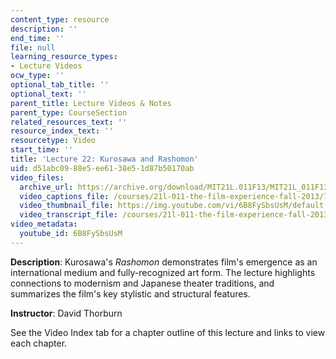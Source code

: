 ```yaml
---
content_type: resource
description: ''
end_time: ''
file: null
learning_resource_types:
- Lecture Videos
ocw_type: ''
optional_tab_title: ''
optional_text: ''
parent_title: Lecture Videos & Notes
parent_type: CourseSection
related_resources_text: ''
resource_index_text: ''
resourcetype: Video
start_time: ''
title: 'Lecture 22: Kurosawa and Rashomon'
uid: d51abc09-88e5-ee61-38e5-1d87b50170ab
video_files:
  archive_url: https://archive.org/download/MIT21L.011F13/MIT21L_011F13_L22_300k.mp4
  video_captions_file: /courses/21l-011-the-film-experience-fall-2013/7568f658b1ea590aa6e6582bcb5b699f_6B8FySbsUsM.vtt
  video_thumbnail_file: https://img.youtube.com/vi/6B8FySbsUsM/default.jpg
  video_transcript_file: /courses/21l-011-the-film-experience-fall-2013/36f7bb7bd65d7458482a5a6933c76fcb_6B8FySbsUsM.pdf
video_metadata:
  youtube_id: 6B8FySbsUsM
---
```


**Description**: Kurosawa's _Rashomon_ demonstrates film's emergence as an international medium and fully-recognized art form. The lecture highlights connections to modernism and Japanese theater traditions, and summarizes the film's key stylistic and structural features.

**Instructor**: David Thorburn

See the Video Index tab for a chapter outline of this lecture and links to view each chapter.



